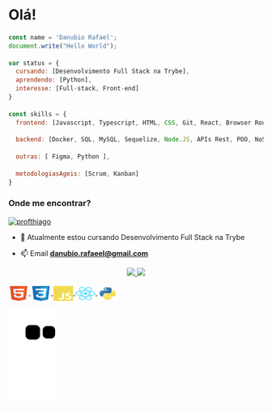 <h1>Olá! </h1>

```js
const name = 'Danubio Rafael';
document.write("Hello World");

var status = { 
  cursando: [Desenvolvimento Full Stack na Trybe],
  aprendendo: [Python],
  interesse: [Full-stack, Front-end]
}

const skills = {
  frontend: [Javascript, Typescript, HTML, CSS, Git, React, Browser Router, RTL, Redux, Jest, SASS/SCSS],
  
  backend: [Docker, SQL, MySQL, Sequelize, Node.JS, APIs Rest, POO, NoSQL, MongoDB, Mongoose],
  
  outras: [ Figma, Python ],
  
  metodologiasAgeis: [Scrum, Kanban]
}

```

<h3 align="left">Onde me encontrar?</h3>
<p align="left">
<a href="https://www.linkedin.com/in/danubiorafael/" target="blank"><img align="center" src="https://img.shields.io/badge/LinkedIn-0077B5?style=for-the-badge&logo=linkedin&logoColor=white" alt="profthiago" /></a>


- 📖 Atualmente estou cursando Desenvolvimento Full Stack na Trybe

- 📫 Email **danubio.rafaeel@gmail.com**

<div align="center">
  <a href="https://www.instagram.com/rafaelsoouza/">
  <img height="180em" src="https://github-readme-stats.vercel.app/api?username=DanubioRafa&show_icons=true&theme=aura&include_all_commits=true&count_private=true"/>
  <img height="180em" src="https://github-readme-stats.vercel.app/api/top-langs/?username=DanubioRafa&layout=compact&langs_count=7&theme=aura"/>
</div>

  <div style="display: inline_block"><br>
     <img align="center" alt="Rafa-HTML" height="30" width="40" src="https://raw.githubusercontent.com/devicons/devicon/master/icons/html5/html5-original.svg">
  <img align="center" alt="Rafa-CSS" height="30" width="40" src="https://raw.githubusercontent.com/devicons/devicon/master/icons/css3/css3-original.svg">
  <img align="center" alt="Rafa-Js" height="30" width="40" src="https://raw.githubusercontent.com/devicons/devicon/master/icons/javascript/javascript-plain.svg">
    <img align="center" alt="Rafa-Js" height="30" width="40" src="https://raw.githubusercontent.com/devicons/devicon/master/icons/react/react-original.svg">
    <img align="center" alt="Rafa-Js" height="30" width="40" src="https://raw.githubusercontent.com/devicons/devicon/master/icons/python/python-original.svg">
 
  ![Snake animation](https://github.com/rafaballerini/rafaballerini/blob/output/github-contribution-grid-snake.svg)
